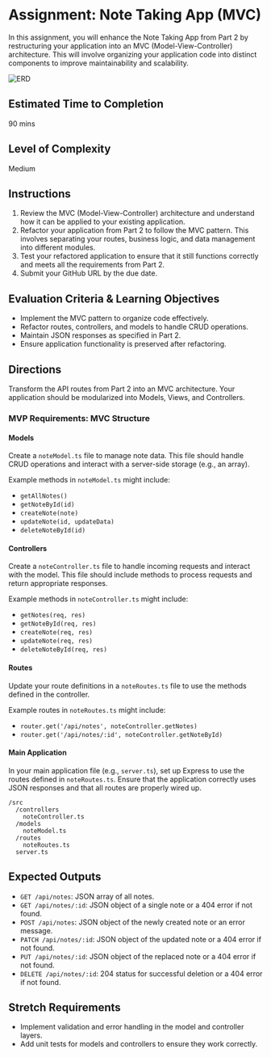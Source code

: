 # Assignment: Note Taking App (MVC)

In this assignment, you will enhance the Note Taking App from Part 2 by restructuring your application into an MVC (Model-View-Controller) architecture. This will involve organizing your application code into distinct components to improve maintainability and scalability.

![ERD](../assets/Note%20Taking%20App.png)

## Estimated Time to Completion
90 mins

## Level of Complexity
Medium

## Instructions
1. Review the MVC (Model-View-Controller) architecture and understand how it can be applied to your existing application.
2. Refactor your application from Part 2 to follow the MVC pattern. This involves separating your routes, business logic, and data management into different modules.
3. Test your refactored application to ensure that it still functions correctly and meets all the requirements from Part 2.
4. Submit your GitHub URL by the due date.

## Evaluation Criteria & Learning Objectives
- Implement the MVC pattern to organize code effectively.
- Refactor routes, controllers, and models to handle CRUD operations.
- Maintain JSON responses as specified in Part 2.
- Ensure application functionality is preserved after refactoring.

## Directions
Transform the API routes from Part 2 into an MVC architecture. Your application should be modularized into Models, Views, and Controllers.

### MVP Requirements: MVC Structure

#### Models
Create a `noteModel.ts` file to manage note data. This file should handle CRUD operations and interact with a server-side storage (e.g., an array).

Example methods in `noteModel.ts` might include:
- `getAllNotes()`
- `getNoteById(id)`
- `createNote(note)`
- `updateNote(id, updateData)`
- `deleteNoteById(id)`

#### Controllers
Create a `noteController.ts` file to handle incoming requests and interact with the model. This file should include methods to process requests and return appropriate responses.

Example methods in `noteController.ts` might include:
- `getNotes(req, res)`
- `getNoteById(req, res)`
- `createNote(req, res)`
- `updateNote(req, res)`
- `deleteNoteById(req, res)`

#### Routes
Update your route definitions in a `noteRoutes.ts` file to use the methods defined in the controller.

Example routes in `noteRoutes.ts` might include:
- `router.get('/api/notes', noteController.getNotes)`
- `router.get('/api/notes/:id', noteController.getNoteById)`

#### Main Application
In your main application file (e.g., `server.ts`), set up Express to use the routes defined in `noteRoutes.ts`. Ensure that the application correctly uses JSON responses and that all routes are properly wired up.

```
/src
  /controllers
    noteController.ts
  /models
    noteModel.ts
  /routes
    noteRoutes.ts
  server.ts
```

## Expected Outputs
- `GET /api/notes`: JSON array of all notes.
- `GET /api/notes/:id`: JSON object of a single note or a 404 error if not found.
- `POST /api/notes`: JSON object of the newly created note or an error message.
- `PATCH /api/notes/:id`: JSON object of the updated note or a 404 error if not found.
- `PUT /api/notes/:id`: JSON object of the replaced note or a 404 error if not found.
- `DELETE /api/notes/:id`: 204 status for successful deletion or a 404 error if not found.

## Stretch Requirements
- Implement validation and error handling in the model and controller layers.
- Add unit tests for models and controllers to ensure they work correctly.